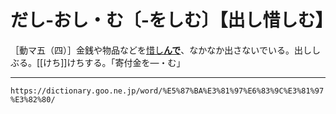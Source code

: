 # だし‐おし・む〔‐をしむ〕【出し惜しむ】

［動マ五（四）］金銭や物品などを[惜し**んで**](おしむ（惜しむ）)、なかなか出さないでいる。出ししぶる。[[けち]]けちする。「寄付金を―・む」

---
`https://dictionary.goo.ne.jp/word/%E5%87%BA%E3%81%97%E6%83%9C%E3%81%97%E3%82%80/`